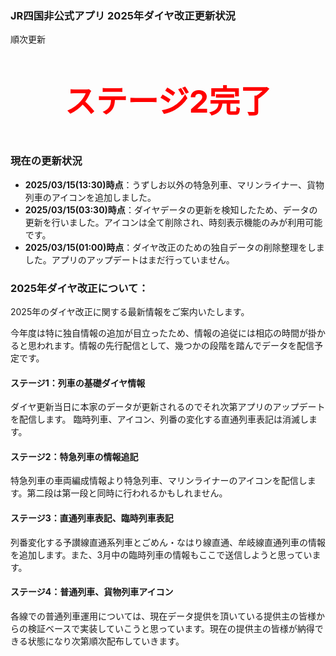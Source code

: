 ### JR四国非公式アプリ 2025年ダイヤ改正更新状況
順次更新



<p style="font-size: 50px; font-weight: bold; text-align:center; color:red;">ステージ2完了</p>



### 現在の更新状況
- **2025/03/15(13:30)時点**：うずしお以外の特急列車、マリンライナー、貨物列車のアイコンを追加しました。
- **2025/03/15(03:30)時点**：ダイヤデータの更新を検知したため、データの更新を行いました。アイコンは全て削除され、時刻表示機能のみが利用可能です。
- **2025/03/15(01:00)時点**：ダイヤ改正のための独自データの削除整理をしました。アプリのアップデートはまだ行っていません。

### **2025年ダイヤ改正について：**

2025年のダイヤ改正に関する最新情報をご案内いたします。

今年度は特に独自情報の追加が目立ったため、情報の追従には相応の時間が掛かると思われます。情報の先行配信として、幾つかの段階を踏んでデータを配信予定です。

#### ステージ1：列車の基礎ダイヤ情報
ダイヤ更新当日に本家のデータが更新されるのでそれ次第アプリのアップデートを配信します。
臨時列車、アイコン、列番の変化する直通列車表記は消滅します。

#### ステージ2：特急列車の情報追記
特急列車の車両編成情報より特急列車、マリンライナーのアイコンを配信します。第二段は第一段と同時に行われるかもしれません。

#### ステージ3：直通列車表記、臨時列車表記
列番変化する予讃線直通系列車とごめん・なはり線直通、牟岐線直通列車の情報を追加します。また、3月中の臨時列車の情報もここで送信しようと思っています。

#### ステージ4：普通列車、貨物列車アイコン
各線での普通列車運用については、現在データ提供を頂いている提供主の皆様からの検証ベースで実装していこうと思っています。現在の提供主の皆様が納得できる状態になり次第順次配布していきます。